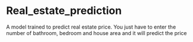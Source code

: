# Real_estate_prediction
A model trained to predict real estate price. You just have to enter the number of bathroom, bedroom and house area and it will predict the price

